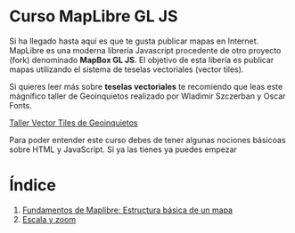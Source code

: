 # Curso MapLibre GL JS

Si ha llegado hasta aquí es que te gusta publicar mapas en Internet. MapLibre es una moderna librería Javascript procedente de otro proyecto  (fork) denominado **MapBox GL JS**. El objetivo de esta libería es publicar mapas utilizando el sistema de teselas vectoriales (vector tiles). 

Si quieres leer más sobre **teselas vectoriales** te recomiendo que leas este mágnífico taller de Geoinquietos realizado por  Wladimir Szczerban y  Oscar Fonts.

[Taller Vector Tiles de Geoinquietos](https://geoinquiets.github.io/taller-vt/)

Para poder entender este curso debes de tener algunas nociones básicoas sobre HTML y JavaScript. Sí ya las tienes ya puedes empezar

# Índice

1. [Fundamentos de Maplibre: Estructura básica de un mapa](1.html)
2. [Escala y zoom](2.html)
